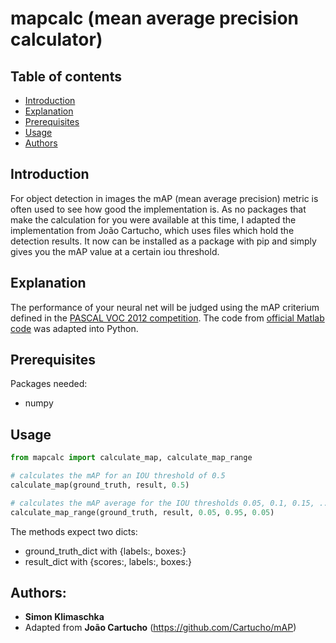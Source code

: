 # mapcalc (mean average precision calculator)


## Table of contents

- [Introduction](#introduction)
- [Explanation](#explanation)
- [Prerequisites](#prerequisites)
- [Usage](#usage)
- [Authors](#authors)

## Introduction
For object detection in images the mAP (mean average precision) metric is often used to see how good the implementation is.
As no packages that make the calculation for you were available at this time, I adapted the implementation from João Cartucho,
which uses files which hold the detection results. It now can be installed as a package with pip and simply gives you the
mAP value at a certain iou threshold. 

## Explanation
The performance of your neural net will be judged using the mAP criterium defined in the [PASCAL VOC 2012 competition](http://host.robots.ox.ac.uk/pascal/VOC/voc2012/). The code from [official Matlab code](http://host.robots.ox.ac.uk/pascal/VOC/voc2012/#devkit) was adapted into Python.

## Prerequisites
Packages needed:
- numpy

## Usage
```python
from mapcalc import calculate_map, calculate_map_range

# calculates the mAP for an IOU threshold of 0.5
calculate_map(ground_truth, result, 0.5)

# calculates the mAP average for the IOU thresholds 0.05, 0.1, 0.15, ..., 0.90, 0.95.
calculate_map_range(ground_truth, result, 0.05, 0.95, 0.05)
```

The methods expect two dicts:
* ground_truth_dict with {labels:, boxes:} 
* result_dict with {scores:, labels:, boxes:}

## Authors:
* **Simon Klimaschka**
* Adapted from **João Cartucho** (https://github.com/Cartucho/mAP)